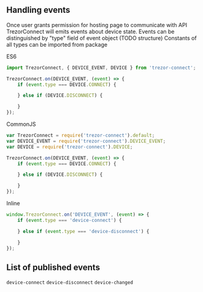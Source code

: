 ## Handling events

Once user grants permission for hosting page to communicate with API TrezorConnect will emits events
about device state.
Events can be distinguished by "type" field of event object (TODO structure)
Constants of all types can be imported from package

ES6
```javascript
import TrezorConnect, { DEVICE_EVENT, DEVICE } from 'trezor-connect';

TrezorConnect.on(DEVICE_EVENT, (event) => {
    if (event.type === DEVICE.CONNECT) {

    } else if (DEVICE.DISCONNECT) {

    }
});
```

CommonJS
```javascript
var TrezorConnect = require('trezor-connect').default;
var DEVICE_EVENT = require('trezor-connect').DEVICE_EVENT;
var DEVICE = require('trezor-connect').DEVICE;

TrezorConnect.on(DEVICE_EVENT, (event) => {
    if (event.type === DEVICE.CONNECT) {

    } else if (DEVICE.DISCONNECT) {

    }
});
```

Inline
```javascript
window.TrezorConnect.on('DEVICE_EVENT', (event) => {
    if (event.type === 'device-connect') {

    } else if (event.type === 'device-disconnect') {

    }
});
```

## List of published events

`device-connect` 
`device-disconnect` 
`device-changed` 
